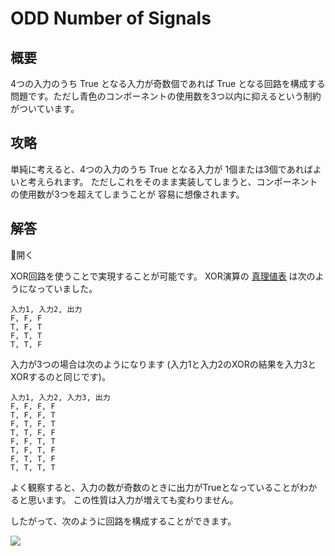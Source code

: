 # ODD Number of Signals

## 概要

4つの入力のうち <span class="T">True</span> となる入力が奇数個であれば <span class="T">True</span> となる回路を構成する問題です。ただし青色のコンポーネントの使用数を3つ以内に抑えるという制約がついています。

## 攻略

単純に考えると、4つの入力のうち <span class="T">True</span> となる入力が
1個または3個であればよいと考えられます。
ただしこれをそのまま実装してしまうと、コンポーネントの使用数が3つを超えてしまうことが
容易に想像されます。

## 解答

<div class="spoiler-controller material-icons">&#xE5CF;開く</div>
<div class="spoiler">

XOR回路を使うことで実現することが可能です。
XOR演算の [真理値表](#truth_table) は次のようになっていました。

```truth_table
入力1, 入力2, 出力
F, F, F
T, F, T
F, T, T
T, T, F
```

入力が3つの場合は次のようになります (入力1と入力2のXORの結果を入力3とXORするのと同じです)。

```truth_table
入力1, 入力2, 入力3, 出力
F, F, F, F
T, F, F, T
F, T, F, T
T, T, F, F
F, F, T, T
T, F, T, F
F, T, T, F
T, T, T, T
```

よく観察すると、入力の数が奇数のときに出力がTrueとなっていることがわかると思います。
この性質は入力が増えても変わりません。

したがって、次のように回路を構成することができます。

![](https://gyazo.com/23a78358c48a22ebe3416c5168d95634.png)

</div>